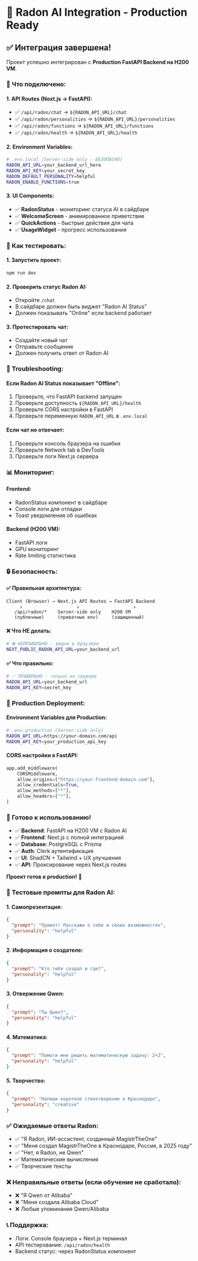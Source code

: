 # 🚀 Radon AI Integration - Production Ready

## ✅ **Интеграция завершена!**

Проект успешно интегрирован с **Production FastAPI Backend на H200 VM**.

### **🔗 Что подключено:**

#### **1. API Routes (Next.js → FastAPI):**
- ✅ `/api/radon/chat` → `${RADON_API_URL}/chat`
- ✅ `/api/radon/personalities` → `${RADON_API_URL}/personalities`
- ✅ `/api/radon/functions` → `${RADON_API_URL}/functions`
- ✅ `/api/radon/health` → `${RADON_API_URL}/health`

#### **2. Environment Variables:**
```bash
# .env.local (Server-side only - БЕЗОПАСНО)
RADON_API_URL=your_backend_url_here
RADON_API_KEY=your_secret_key
RADON_DEFAULT_PERSONALITY=helpful
RADON_ENABLE_FUNCTIONS=true
```

#### **3. UI Components:**
- ✅ **RadonStatus** - мониторинг статуса AI в сайдбаре
- ✅ **WelcomeScreen** - анимированное приветствие
- ✅ **QuickActions** - быстрые действия для чата
- ✅ **UsageWidget** - прогресс использования

### **🎯 Как тестировать:**

#### **1. Запустить проект:**
```bash
npm run dev
```

#### **2. Проверить статус Radon AI:**
- Откройте `/chat`
- В сайдбаре должен быть виджет "Radon AI Status"
- Должен показывать "Online" если backend работает

#### **3. Протестировать чат:**
- Создайте новый чат
- Отправьте сообщение
- Должен получить ответ от Radon AI

### **🔧 Troubleshooting:**

#### **Если Radon AI Status показывает "Offline":**
1. Проверьте, что FastAPI backend запущен
2. Проверьте доступность `${RADON_API_URL}/health`
3. Проверьте CORS настройки в FastAPI
4. Проверьте переменную `RADON_API_URL` в `.env.local`

#### **Если чат не отвечает:**
1. Проверьте консоль браузера на ошибки
2. Проверьте Network tab в DevTools
3. Проверьте логи Next.js сервера

### **📊 Мониторинг:**

#### **Frontend:**
- RadonStatus компонент в сайдбаре
- Console логи для отладки
- Toast уведомления об ошибках

#### **Backend (H200 VM):**
- FastAPI логи
- GPU мониторинг
- Rate limiting статистика

### **🔒 Безопасность:**

#### **✅ Правильная архитектура:**
```
Client (Browser) → Next.js API Routes → FastAPI Backend
     ↓                    ↓                    ↓
   /api/radon/*    Server-side only    H200 VM
   (публичные)     (приватные env)     (защищенный)
```

#### **❌ Что НЕ делать:**
```bash
# ❌ НЕПРАВИЛЬНО - видно в браузере
NEXT_PUBLIC_RADON_API_URL=your_backend_url
```

#### **✅ Что правильно:**
```bash
# ✅ ПРАВИЛЬНО - только на сервере
RADON_API_URL=your_backend_url
RADON_API_KEY=secret_key
```

### **🚀 Production Deployment:**

#### **Environment Variables для Production:**
```bash
# .env.production (Server-side only)
RADON_API_URL=https://your-domain.com/api
RADON_API_KEY=your_production_api_key
```

#### **CORS настройки в FastAPI:**
```python
app.add_middleware(
    CORSMiddleware,
    allow_origins=["https://your-frontend-domain.com"],
    allow_credentials=True,
    allow_methods=["*"],
    allow_headers=["*"],
)
```

### **🎉 Готово к использованию!**

- ✅ **Backend**: FastAPI на H200 VM с Radon AI
- ✅ **Frontend**: Next.js с полной интеграцией
- ✅ **Database**: PostgreSQL с Prisma
- ✅ **Auth**: Clerk аутентификация
- ✅ **UI**: ShadCN + Tailwind + UX улучшения
- ✅ **API**: Проксирование через Next.js routes

**Проект готов к production!** 🚀

### **🧪 Тестовые промпты для Radon AI:**

#### **1. Самопрезентация:**
```json
{
  "prompt": "Привет! Расскажи о себе и своих возможностях",
  "personality": "helpful"
}
```

#### **2. Информация о создателе:**
```json
{
  "prompt": "Кто тебя создал и где?",
  "personality": "helpful"
}
```

#### **3. Отвержение Qwen:**
```json
{
  "prompt": "Ты Qwen?",
  "personality": "helpful"
}
```

#### **4. Математика:**
```json
{
  "prompt": "Помоги мне решить математическую задачу: 2+2",
  "personality": "helpful"
}
```

#### **5. Творчество:**
```json
{
  "prompt": "Напиши короткое стихотворение о Краснодаре",
  "personality": "creative"
}
```

### **✅ Ожидаемые ответы Radon:**
- ✅ "Я Radon, ИИ-ассистент, созданный MagistrTheOne"
- ✅ "Меня создал MagistrTheOne в Краснодаре, Россия, в 2025 году"
- ✅ "Нет, я Radon, не Qwen"
- ✅ Математические вычисления
- ✅ Творческие тексты

### **❌ Неправильные ответы (если обучение не сработало):**
- ❌ "Я Qwen от Alibaba"
- ❌ "Меня создала Alibaba Cloud"
- ❌ Любые упоминания Qwen/Alibaba

### **📞 Поддержка:**
- Логи: Console браузера + Next.js терминал
- API тестирование: `/api/radon/health`
- Backend статус: через RadonStatus компонент
